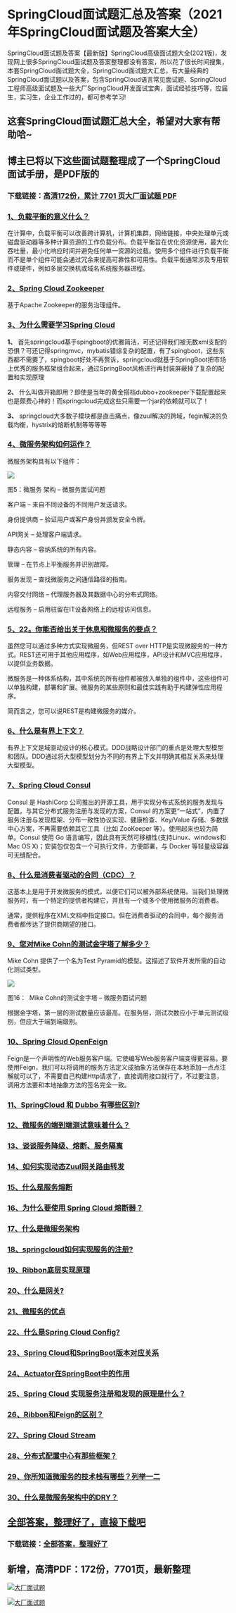 # SpringCloud面试题汇总及答案（2021年SpringCloud面试题及答案大全）

SpringCloud面试题及答案【最新版】SpringCloud高级面试题大全(2021版)，发现网上很多SpringCloud面试题及答案整理都没有答案，所以花了很长时间搜集，本套SpringCloud面试题大全，SpringCloud面试题大汇总，有大量经典的SpringCloud面试题以及答案，包含SpringCloud语言常见面试题、SpringCloud工程师高级面试题及一些大厂SpringCloud开发面试宝典，面试经验技巧等，应届生，实习生，企业工作过的，都可参考学习!

## 这套SpringCloud面试题汇总大全，希望对大家有帮助哈~ 

## 博主已将以下这些面试题整理成了一个SpringCloud面试手册，是PDF版的

### 下载链接：[高清172份，累计 7701 页大厂面试题  PDF](https://gitee.com/souyunku/NewDevBooks/blob/master/docs/index.md)


### [1、负载平衡的意义什么？](https://gitee.com/souyunku/NewDevBooks/blob/master/docs/SpringCloud/SpringCloud面试题汇总及答案（2021年SpringCloud面试题及答案大全）.md#1负载平衡的意义什么)  


在计算中，负载平衡可以改善跨计算机，计算机集群，网络链接，中央处理单元或磁盘驱动器等多种计算资源的工作负载分布。负载平衡旨在优化资源使用，最大化吞吐量，最小化响应时间并避免任何单一资源的过载。使用多个组件进行负载平衡而不是单个组件可能会通过冗余来提高可靠性和可用性。负载平衡通常涉及专用软件或硬件，例如多层交换机或域名系统服务器进程。


### [2、Spring Cloud Zookeeper](https://gitee.com/souyunku/NewDevBooks/blob/master/docs/SpringCloud/SpringCloud面试题汇总及答案（2021年SpringCloud面试题及答案大全）.md#2spring-cloud-zookeeper)  


基于Apache Zookeeper的服务治理组件。


### [3、为什么需要学习Spring Cloud](https://gitee.com/souyunku/NewDevBooks/blob/master/docs/SpringCloud/SpringCloud面试题汇总及答案（2021年SpringCloud面试题及答案大全）.md#3为什么需要学习spring-cloud)  


**1、** 首先springcloud基于spingboot的优雅简洁，可还记得我们被无数xml支配的恐惧？可还记得springmvc，mybatis错综复杂的配置，有了spingboot，这些东西都不需要了，spingboot好处不再赘诉，springcloud就基于SpringBoot把市场上优秀的服务框架组合起来，通过SpringBoot风格进行再封装屏蔽掉了复杂的配置和实现原理

**2、** 什么叫做开箱即用？即使是当年的黄金搭档dubbo+zookeeper下载配置起来也是颇费心神的！而springcloud完成这些只需要一个jar的依赖就可以了！

**3、** springcloud大多数子模块都是直击痛点，像zuul解决的跨域，fegin解决的负载均衡，hystrix的熔断机制等等等等


### [4、微服务架构如何运作？](https://gitee.com/souyunku/NewDevBooks/blob/master/docs/SpringCloud/SpringCloud面试题汇总及答案（2021年SpringCloud面试题及答案大全）.md#4微服务架构如何运作)  


微服务架构具有以下组件：

![](https://gitee.com/souyunkutech/souyunku-home/raw/master/images/souyunku-web/2019/08/0816/01/img_5.png#alt=img%5C_5.png)

图5：微服务 架构 – 微服务面试问题

客户端 – 来自不同设备的不同用户发送请求。

身份提供商 – 验证用户或客户身份并颁发安全令牌。

API网关 – 处理客户端请求。

静态内容 – 容纳系统的所有内容。

管理 – 在节点上平衡服务并识别故障。

服务发现 – 查找微服务之间通信路径的指南。

内容交付网络 – 代理服务器及其数据中心的分布式网络。

远程服务 – 启用驻留在IT设备网络上的远程访问信息。


### [5、22。你能否给出关于休息和微服务的要点？](https://gitee.com/souyunku/NewDevBooks/blob/master/docs/SpringCloud/SpringCloud面试题汇总及答案（2021年SpringCloud面试题及答案大全）.md#522。你能否给出关于休息和微服务的要点)  


虽然您可以通过多种方式实现微服务，但REST over HTTP是实现微服务的一种方式。REST还可用于其他应用程序，如Web应用程序，API设计和MVC应用程序，以提供业务数据。

微服务是一种体系结构，其中系统的所有组件都被放入单独的组件中，这些组件可以单独构建，部署和扩展。微服务的某些原则和最佳实践有助于构建弹性应用程序。

简而言之，您可以说REST是构建微服务的媒介。


### [6、什么是有界上下文？](https://gitee.com/souyunku/NewDevBooks/blob/master/docs/SpringCloud/SpringCloud面试题汇总及答案（2021年SpringCloud面试题及答案大全）.md#6什么是有界上下文)  


有界上下文是域驱动设计的核心模式。DDD战略设计部门的重点是处理大型模型和团队。DDD通过将大型模型划分为不同的有界上下文并明确其相互关系来处理大型模型。


### [7、Spring Cloud Consul](https://gitee.com/souyunku/NewDevBooks/blob/master/docs/SpringCloud/SpringCloud面试题汇总及答案（2021年SpringCloud面试题及答案大全）.md#7spring-cloud-consul)  


Consul 是 HashiCorp 公司推出的开源工具，用于实现分布式系统的服务发现与配置。与其它分布式服务注册与发现的方案，Consul 的方案更“一站式”，内置了服务注册与发现框架、分布一致性协议实现、健康检查、Key/Value 存储、多数据中心方案，不再需要依赖其它工具（比如 ZooKeeper 等）。使用起来也较为简单。Consul 使用 Go 语言编写，因此具有天然可移植性(支持Linux、windows和Mac OS X)；安装包仅包含一个可执行文件，方便部署，与 Docker 等轻量级容器可无缝配合。


### [8、什么是消费者驱动的合同（CDC）？](https://gitee.com/souyunku/NewDevBooks/blob/master/docs/SpringCloud/SpringCloud面试题汇总及答案（2021年SpringCloud面试题及答案大全）.md#8什么是消费者驱动的合同cdc)  


这基本上是用于开发微服务的模式，以便它们可以被外部系统使用。当我们处理微服务时，有一个特定的提供者构建它，并且有一个或多个使用微服务的消费者。

通常，提供程序在XML文档中指定接口。但在消费者驱动的合同中，每个服务消费者都传达了提供商期望的接口。


### [9、您对Mike Cohn的测试金字塔了解多少？](https://gitee.com/souyunku/NewDevBooks/blob/master/docs/SpringCloud/SpringCloud面试题汇总及答案（2021年SpringCloud面试题及答案大全）.md#9您对mike-cohn的测试金字塔了解多少)  


Mike Cohn 提供了一个名为Test Pyramid的模型。这描述了软件开发所需的自动化测试类型。

![](https://gitee.com/souyunkutech/souyunku-home/raw/master/images/souyunku-web/2019/08/0816/01/img_19.png#alt=img%5C_19.png)

图16：  Mike Cohn的测试金字塔 – 微服务面试问题

根据金字塔，第一层的测试数量应该最高。在服务层，测试次数应小于单元测试级别，但应大于端到端级别。


### [10、Spring Cloud OpenFeign](https://gitee.com/souyunku/NewDevBooks/blob/master/docs/SpringCloud/SpringCloud面试题汇总及答案（2021年SpringCloud面试题及答案大全）.md#10spring-cloud-openfeign)  


Feign是一个声明性的Web服务客户端。它使编写Web服务客户端变得更容易。要使用Feign，我们可以将调用的服务方法定义成抽象方法保存在本地添加一点点注解就可以了，不需要自己构建Http请求了，直接调用接口就行了，不过要注意，调用方法要和本地抽象方法的签名完全一致。


### [11、SpringCloud 和 Dubbo 有哪些区别?](https://gitee.com/souyunku/NewDevBooks/blob/master/docs/SpringCloud/SpringCloud面试题汇总及答案（2021年SpringCloud面试题及答案大全）.md#11springcloud-和-dubbo-有哪些区别)  

### [12、微服务的端到端测试意味着什么？](https://gitee.com/souyunku/NewDevBooks/blob/master/docs/SpringCloud/SpringCloud面试题汇总及答案（2021年SpringCloud面试题及答案大全）.md#12微服务的端到端测试意味着什么)  

### [13、谈谈服务降级、熔断、服务隔离](https://gitee.com/souyunku/NewDevBooks/blob/master/docs/SpringCloud/SpringCloud面试题汇总及答案（2021年SpringCloud面试题及答案大全）.md#13谈谈服务降级熔断服务隔离)  

### [14、如何实现动态Zuul网关路由转发](https://gitee.com/souyunku/NewDevBooks/blob/master/docs/SpringCloud/SpringCloud面试题汇总及答案（2021年SpringCloud面试题及答案大全）.md#14如何实现动态zuul网关路由转发)  

### [15、什么是服务熔断](https://gitee.com/souyunku/NewDevBooks/blob/master/docs/SpringCloud/SpringCloud面试题汇总及答案（2021年SpringCloud面试题及答案大全）.md#15什么是服务熔断)  

### [16、为什么要使用 Spring Cloud 熔断器？](https://gitee.com/souyunku/NewDevBooks/blob/master/docs/SpringCloud/SpringCloud面试题汇总及答案（2021年SpringCloud面试题及答案大全）.md#16为什么要使用-spring-cloud-熔断器)  

### [17、什么是微服务架构](https://gitee.com/souyunku/NewDevBooks/blob/master/docs/SpringCloud/SpringCloud面试题汇总及答案（2021年SpringCloud面试题及答案大全）.md#17什么是微服务架构)  

### [18、springcloud如何实现服务的注册?](https://gitee.com/souyunku/NewDevBooks/blob/master/docs/SpringCloud/SpringCloud面试题汇总及答案（2021年SpringCloud面试题及答案大全）.md#18springcloud如何实现服务的注册)  

### [19、Ribbon底层实现原理](https://gitee.com/souyunku/NewDevBooks/blob/master/docs/SpringCloud/SpringCloud面试题汇总及答案（2021年SpringCloud面试题及答案大全）.md#19ribbon底层实现原理)  

### [20、什么是网关?](https://gitee.com/souyunku/NewDevBooks/blob/master/docs/SpringCloud/SpringCloud面试题汇总及答案（2021年SpringCloud面试题及答案大全）.md#20什么是网关)  

### [21、微服务的优点](https://gitee.com/souyunku/NewDevBooks/blob/master/docs/SpringCloud/SpringCloud面试题汇总及答案（2021年SpringCloud面试题及答案大全）.md#21微服务的优点)  

### [22、什么是Spring Cloud Config?](https://gitee.com/souyunku/NewDevBooks/blob/master/docs/SpringCloud/SpringCloud面试题汇总及答案（2021年SpringCloud面试题及答案大全）.md#22什么是spring-cloud-config)  

### [23、Spring Cloud和SpringBoot版本对应关系](https://gitee.com/souyunku/NewDevBooks/blob/master/docs/SpringCloud/SpringCloud面试题汇总及答案（2021年SpringCloud面试题及答案大全）.md#23spring-cloud和springboot版本对应关系)  

### [24、Actuator在SpringBoot中的作用](https://gitee.com/souyunku/NewDevBooks/blob/master/docs/SpringCloud/SpringCloud面试题汇总及答案（2021年SpringCloud面试题及答案大全）.md#24actuator在springboot中的作用)  

### [25、Spring Cloud 实现服务注册和发现的原理是什么？](https://gitee.com/souyunku/NewDevBooks/blob/master/docs/SpringCloud/SpringCloud面试题汇总及答案（2021年SpringCloud面试题及答案大全）.md#25spring-cloud-实现服务注册和发现的原理是什么)  

### [26、Ribbon和Feign的区别？](https://gitee.com/souyunku/NewDevBooks/blob/master/docs/SpringCloud/SpringCloud面试题汇总及答案（2021年SpringCloud面试题及答案大全）.md#26ribbon和feign的区别)  

### [27、Spring Cloud Stream](https://gitee.com/souyunku/NewDevBooks/blob/master/docs/SpringCloud/SpringCloud面试题汇总及答案（2021年SpringCloud面试题及答案大全）.md#27spring-cloud-stream)  

### [28、分布式配置中心有那些框架？](https://gitee.com/souyunku/NewDevBooks/blob/master/docs/SpringCloud/SpringCloud面试题汇总及答案（2021年SpringCloud面试题及答案大全）.md#28分布式配置中心有那些框架)  

### [29、你所知道微服务的技术栈有哪些？列举一二](https://gitee.com/souyunku/NewDevBooks/blob/master/docs/SpringCloud/SpringCloud面试题汇总及答案（2021年SpringCloud面试题及答案大全）.md#29你所知道微服务的技术栈有哪些列举一二)  

### [30、什么是微服务架构中的DRY？](https://gitee.com/souyunku/NewDevBooks/blob/master/docs/SpringCloud/SpringCloud面试题汇总及答案（2021年SpringCloud面试题及答案大全）.md#30什么是微服务架构中的dry)  





## [全部答案，整理好了，直接下载吧](https://gitee.com/souyunku/DevBooks/blob/master/docs/daan.md)

### 下载链接：[全部答案，整理好了](https://gitee.com/souyunku/NewDevBooks/blob/master/docs/daan.md)




## 新增，高清PDF：172份，7701页，最新整理

[![大厂面试题](https://www.souyunku.com/wp-content/uploads/weixin/mst.png "架构师专栏")](https://www.souyunku.com/wp-content/uploads/weixin/githup-weixin.png "架构师专栏")

[![大厂面试题](https://www.souyunku.com/wp-content/uploads/weixin/githup-weixin.png "架构师专栏")](https://www.souyunku.com/wp-content/uploads/weixin/githup-weixin.png "架构师专栏")
